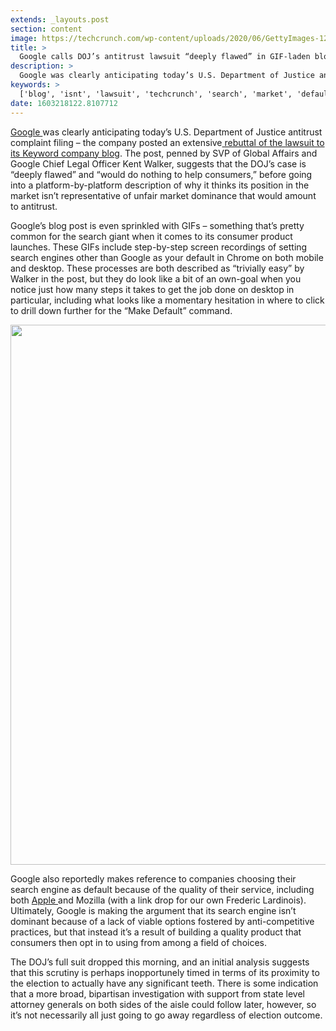 ```yaml
--- 
extends: _layouts.post 
section: content 
image: https://techcrunch.com/wp-content/uploads/2020/06/GettyImages-1207206244.jpg?w=600 
title: > 
  Google calls DOJ’s antitrust lawsuit “deeply flawed” in GIF-laden blog response – TechCrunch 
description: > 
  Google was clearly anticipating today’s U.S. Department of Justice antitrust complaint filing – the company posted an extensive rebuttal of the lawsuit to its Keyword company blog.Google’s blog post is even sprinkled with GIFs – something that’s pretty common for the search giant when it comes to its consumer product launches.These GIFs include step-by-step screen recordings of setting search engines other than Google as your default in Chrome on both mobile and desktop.Google also reportedly makes reference to companies choosing their search engine as default because of the quality of their service, including both Apple and Mozilla (with a link drop for our own Frederic Lardinois).The DOJ’s full suit dropped this morning, and an initial analysis suggests that this scrutiny is perhaps inopportunely timed in terms of its proximity to the election to actually have any significant teeth. 
keywords: > 
  ['blog', 'isnt', 'lawsuit', 'techcrunch', 'search', 'market', 'default', 'suggests', 'response', 'dojs', 'calls', 'post', 'quality', 'product', 'gifladen', 'flawed', 'walker', 'google', 'deeply'] 
date: 1603218122.8107712 
--- 
```

<div><p id="speakable-summary"><a class="crunchbase-link" href="https://crunchbase.com/organization/google" target="_blank">Google </a> was clearly anticipating today&#8217;s U.S. Department of Justice antitrust complaint filing &#8211; the company posted an extensive<a href="https://blog.google/outreach-initiatives/public-policy/response-doj"> rebuttal of the lawsuit to its Keyword company blog</a>. The post, penned by SVP of Global Affairs and Google Chief Legal Officer Kent Walker, suggests that the DOJ&#8217;s case is &#8220;deeply flawed&#8221; and &#8220;would do nothing to help consumers,&#8221; before going into a platform-by-platform description of why it thinks its position in the market isn&#8217;t representative of unfair market dominance that would amount to antitrust.</p>
<p>Google&#8217;s blog post is even sprinkled with GIFs &#8211; something that&#8217;s pretty common for the search giant when it comes to its consumer product launches. These GIFs include step-by-step screen recordings of setting search engines other than Google as your default in Chrome on both mobile and desktop. These processes are both described as &#8220;trivially easy&#8221; by Walker in the post, but they do look like a bit of an own-goal when you notice just how many steps it takes to get the job done on desktop in particular, including what looks like a momentary hesitation in where to click to drill down further for the &#8220;Make Default&#8221; command.</p>
<p></p><img class="size-full wp-image-2063330" src="https://techcrunch.com/wp-content/uploads/2020/10/setting_your_chrome_settings_on_desktop.gif" alt="" width="1024" height="864"><p class="piano-inline-promo"></p>
<p>Google also reportedly makes reference to companies choosing their search engine as default because of the quality of their service, including both <a class="crunchbase-link" href="https://crunchbase.com/organization/apple" target="_blank">Apple </a> and Mozilla (with a link drop for our own Frederic Lardinois). Ultimately, Google is making the argument that its search engine isn&#8217;t dominant because of a lack of viable options fostered by anti-competitive practices, but that instead it&#8217;s a result of building a quality product that consumers then opt in to using from among a field of choices.</p>
<p>The DOJ&#8217;s full suit dropped this morning, and an initial analysis suggests that this scrutiny is perhaps inopportunely timed in terms of its proximity to the election to actually have any significant teeth. There is some indication that a more broad, bipartisan investigation with support from state level attorney generals on both sides of the aisle could follow later, however, so it&#8217;s not necessarily all just going to go away regardless of election outcome.</p>
</div>
